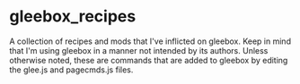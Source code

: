 # gleebox_recipes
A collection of recipes and mods that I've inflicted on gleebox.  Keep in mind that I'm using gleebox in a manner not intended by its authors.  Unless otherwise noted, these are commands that are added to gleebox by editing the glee.js and pagecmds.js files.
